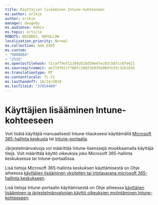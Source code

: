 ```yaml
---
title: Käyttäjien lisääminen Intune-kohteeseen
ms.author: erikje
author: erikje
manager: dougeby
ms.audience: Admin
ms.topic: article
ROBOTS: NOINDEX, NOFOLLOW
localization_priority: Normal
ms.collection: Adm_O365
ms.custom:
- "9000664"
- "2535"
ms.openlocfilehash: f1caff9ef112042b2bd39e47ec03c587cc87e421
ms.sourcegitcommit: ee719f011f766fc20d23e935e98d7e33c326183b
ms.translationtype: MT
ms.contentlocale: fi-FI
ms.lasthandoff: 10/24/2019
ms.locfileid: "37654400"
---
```

# <a name="add-users-to-intune"></a>Käyttäjien lisääminen Intune-kohteeseen

Voit lisätä käyttäjiä manuaalisesti Intune-tilaukseesi käyttämällä [Microsoft 365-hallinta keskusta](https://admin.microsoft.com/) tai [Intune-portaalia](https://portal.azure.com/#blade/Microsoft_Intune_DeviceSettings/ExtensionLandingBlade/overview).

Järjestelmänvalvoja voi määrittää Intune-lisenssejä muokkaamalla käyttäjä tilejä. Voit määrittää käyttö oikeuksia joko Microsoft 365-hallinta keskuksessa tai Intune-portaalissa.

Lisä tietoja Microsoft 365-hallinta keskuksen käyttämisestä on Ohje aiheessa [käyttäjien lisääminen yksitellen tai irtotavarana microsoft 365-hallinta keskukseen](https://support.office.com/article/Add-users-individually-or-in-bulk-to-Office-365-Admin-Help-1970f7d6-03b5-442f-b385-5880b9c256ec).

Lisä tietoja Intune-portaalin käyttämisestä on Ohje aiheessa [käyttäjien lisääminen ja järjestelmänvalvojan käyttö oikeuksien myöntäminen Intune-kohteeseen](https://docs.microsoft.com/en-us/intune/fundamentals/users-add).